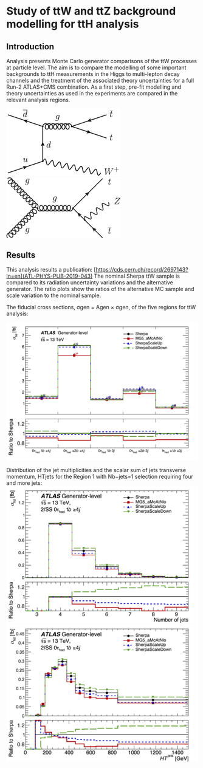 # Study of ttW and ttZ background modelling for ttH analysis

## Introduction
Analysis presents Monte Carlo generator comparisons of the ttW processes at particle level. 
The aim is to compare the modelling of some important backgrounds to ttH measurements in the Higgs to multi-lepton decay channels and the treatment of the associated theory uncertainties for a full Run-2 ATLAS+CMS combination. As a first step, pre-fit modelling and theory uncertainties as used in the experiments are compared in the relevant analysis regions.

<img src="https://github.com/grevtsovkirill/partlevel_ttV/blob/master/macros/RDM_Plots/ttW.png" width="300">
<img src="https://github.com/grevtsovkirill/partlevel_ttV/blob/master/macros/RDM_Plots/ttZ.png" width="300">


## Results
This analysis results a publication: [https://cds.cern.ch/record/2697143?ln=en](ATL-PHYS-PUB-2019-043)
The nominal Sherpa ttW sample is compared to its radiation uncertainty variations and the alternative generator. The ratio plots show the ratios of the alternative MC sample and scale variation to the nominal sample.

The fiducial cross sections, σgen = Agen × σgen, of the five regions for ttW analysis:

![alt text](https://github.com/grevtsovkirill/partlevel_ttV/blob/master/macros/RDM_Plots/acc_7f.png)


Distribution of the jet multiplicities and the scalar sum of jets transverse momentum, HTjets for the Region 1 with Nb−jets=1  selection requiring four and more jets:
![alt text](https://github.com/grevtsovkirill/partlevel_ttV/blob/master/macros/RDM_Plots/c_Region_0_nJets.png)
![alt text](https://github.com/grevtsovkirill/partlevel_ttV/blob/master/macros/RDM_Plots/c_Region_0_HT_jets.png)
